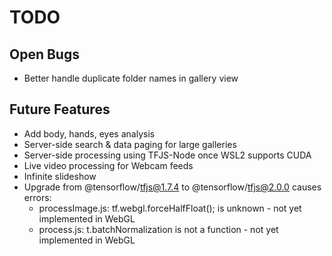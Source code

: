 # TODO

## Open Bugs

- Better handle duplicate folder names in gallery view

## Future Features

- Add body, hands, eyes analysis
- Server-side search & data paging for large galleries
- Server-side processing using TFJS-Node once WSL2 supports CUDA
- Live video processing for Webcam feeds
- Infinite slideshow
- Upgrade from @tensorflow/tfjs@1.7.4 to  @tensorflow/tfjs@2.0.0 causes errors:
  - processImage.js: tf.webgl.forceHalfFloat(); is unknown - not yet implemented in WebGL
  - process.js: t.batchNormalization is not a function - not yet implemented in WebGL
